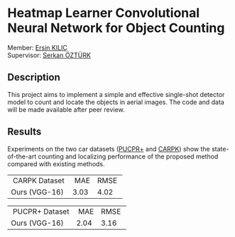 # Heatmap Learner Convolutional Neural Network for Object Counting
Member: <a href="https://github.com/ekilic/"> Ersin KILIÇ </a> </br>
Supervisor: <a href="https://avesis.erciyes.edu.tr/ozturks/"> Serkan ÖZTÜRK </a> </br>

<h2>Description</h2></hr>

This project aims to implement a simple and effective single-shot detector model to count and locate the objects in aerial images. The code and data will be made available after peer review.

<h2>Results</h2></hr>

Experiments on the two car datasets (<a href="https://lafi.github.io/LPN/">PUCPR+</a> and <a href="https://lafi.github.io/LPN/">CARPK</a>) show the state-of-the-art counting and localizing performance of the proposed method compared with existing methods.

<table>
<tbody>
<tr>
<td>&nbsp;CARPK Dataset</td>
<td>&nbsp;MAE</td>
<td>RMSE&nbsp;</td>
</tr>
<tr>
<td>Ours (VGG-16)&nbsp;</td>
<td>3.03&nbsp;</td>
<td>4.02</td>
</tr>
</tbody>
</table>

<table>
<tbody>
<tr>
<td>&nbsp;PUCPR+ Dataset</td>
<td>&nbsp;MAE</td>
<td>RMSE&nbsp;</td>
</tr>
<tr>
<td>Ours (VGG-16)&nbsp;</td>
<td>2.04&nbsp;</td>
<td>3.16</td>
</tr>
</tbody>
</table>
